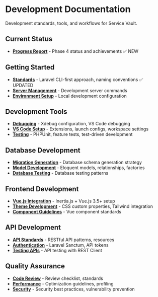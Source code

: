 # Development Documentation

Development standards, tools, and workflows for Service Vault.

## Current Status

-   **[Progress Report](progress-report.md)** - Phase 4 status and achievements ✅ NEW

## Getting Started

-   **[Standards](standards.md)** - Laravel CLI-first approach, naming conventions ✅ UPDATED
-   **[Server Management](server-management.md)** - Development server commands
-   **[Environment Setup](environment-setup.md)** - Local development configuration

## Development Tools

-   **[Debugging](debugging.md)** - Xdebug configuration, VS Code debugging
-   **[VS Code Setup](vscode-setup.md)** - Extensions, launch configs, workspace settings
-   **[Testing](testing.md)** - PHPUnit, feature tests, test-driven development

## Database Development

-   **[Migration Generation](migration-generation.md)** - Database schema generation strategy
-   **[Model Development](model-development.md)** - Eloquent models, relationships, factories
-   **[Database Testing](database-testing.md)** - Database testing patterns

## Frontend Development

-   **[Vue.js Integration](vue-integration.md)** - Inertia.js + Vue.js 3.5+ setup
-   **[Theme Development](theme-development.md)** - CSS custom properties, Tailwind integration
-   **[Component Guidelines](component-guidelines.md)** - Vue component standards

## API Development

-   **[API Standards](api-standards.md)** - RESTful API patterns, resources
-   **[Authentication](api-authentication.md)** - Laravel Sanctum, API tokens
-   **[Testing APIs](api-testing.md)** - API testing with REST Client

## Quality Assurance

-   **[Code Review](code-review.md)** - Review checklist, standards
-   **[Performance](performance.md)** - Optimization guidelines, profiling
-   **[Security](security.md)** - Security best practices, vulnerability prevention
